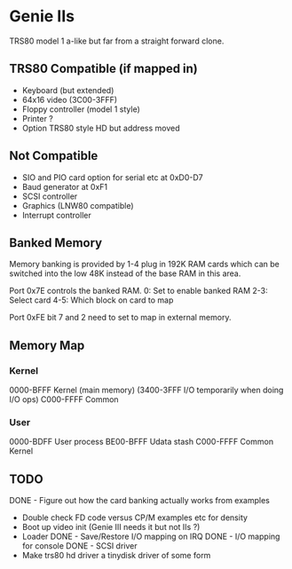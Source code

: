 # Genie IIs

TRS80 model 1 a-like but far from a straight forward clone.

## TRS80 Compatible (if mapped in)
- Keyboard (but extended)
- 64x16 video (3C00-3FFF)
- Floppy controller (model 1 style)
- Printer ?
- Option TRS80 style HD but address moved

## Not Compatible
- SIO and PIO card option for serial etc at 0xD0-D7
- Baud generator at 0xF1
- SCSI controller
- Graphics (LNW80 compatible)
- Interrupt controller

## Banked Memory

Memory banking is provided by 1-4 plug in 192K RAM cards which can be
switched into the low 48K instead of the base RAM in this area.

Port 0x7E controls the banked RAM. 
0: Set to enable banked RAM
2-3: Select card
4-5: Which block on card to map

Port 0xFE bit 7 and 2 need to set to map in external memory.

## Memory Map

### Kernel

0000-BFFF	Kernel (main memory)
(3400-3FFF	I/O temporarily when doing I/O ops)
C000-FFFF	Common

### User

0000-BDFF	User process
BE00-BFFF	Udata stash
C000-FFFF	Common Kernel

## TODO
DONE - Figure out how the card banking actually works from examples
- Double check FD code versus CP/M examples etc for density
- Boot up video init (Genie III needs it but not IIs ?)
- Loader
DONE - Save/Restore I/O mapping on IRQ
DONE - I/O mapping for console
DONE - SCSI driver
- Make trs80 hd driver a tinydisk driver of some form
